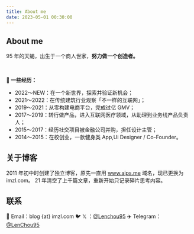 ```yaml
---
title: About me
date: 2023-05-01 00:30:00
---
```


## About me



95 年的天蝎，出生于一个商人世家，**努力做一个创造者。**


<br/>

**🦾 一些经历：**

- 2022～NEW：在一个新世界，探索并验证新机会；
- 2021～2022：在传统建筑行业观察「不一样的互联网」；
- 2019～2021：从零构建电商平台，完成过亿 GMV；
- 2017～2019：转行做产品，进入互联网医疗领域，从助理到业务线产品负责人；
- 2015～2017：经历社交项目被金融公司并购，担任设计主管；
- 2014～2015：在校创业，一款健身类 App,Ui Designer / Co-Founder。

## 关于博客
2011 年初中时创建了独立博客，原先一直用 www.aips.me 域名，现已更换为 imzl.com。
21 年清空了上千篇文章，重新开始只记录碎片思考内容。

## 联系
📮 Email：blog {at} imzl.com
🐦 𝕏 ：[@Lenchou95](https://x.com/lenchou95)
✈️ Telegram：[@LenChou95](https://t.me/lenchou95)









